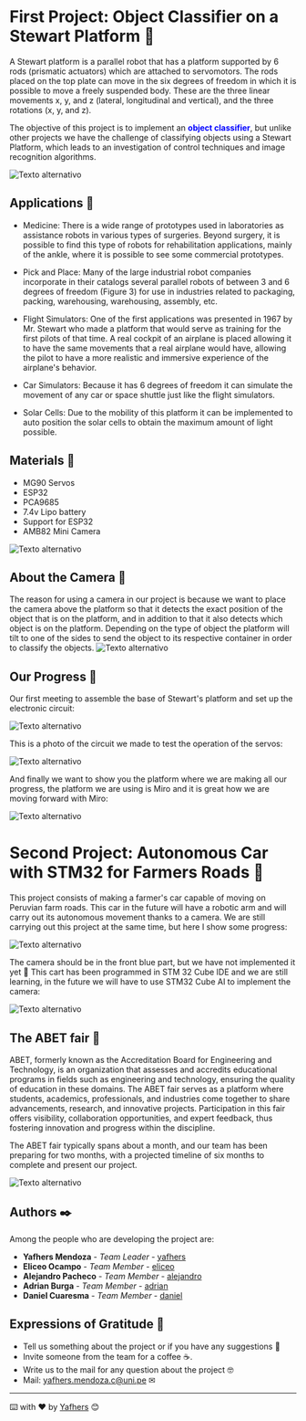 # First Project: Object Classifier on a Stewart Platform 🐲

A Stewart platform is a parallel robot that has a platform supported by 6 rods (prismatic actuators) which are attached to servomotors. The rods placed on the top plate can move in the six degrees of freedom in which it is possible to move a freely suspended body. These are the three linear movements x, y, and z (lateral, longitudinal and vertical), and the three rotations (x, y, and z).

The objective of this project is to implement an <span style="color:blue; font-weight:bold;">object classifier</span>, but unlike other projects we have the challenge of classifying objects using a Stewart Platform, which leads to an investigation of control techniques and image recognition algorithms.

![Texto alternativo](https://github.com/Yafhers/Stewart-Platform-FIEE-UNI/blob/main/Stewart%20Platform%20FIEE%20UNI/Images/FirstDesign.png)

## Applications 🚀

* Medicine: There is a wide range of prototypes used in laboratories as assistance robots in various types of surgeries. Beyond surgery, it is possible to find this type of robots for rehabilitation applications, mainly of the ankle, where it is possible to see some commercial prototypes.

* Pick and Place: Many of the large industrial robot companies incorporate in their catalogs several parallel robots of between 3 and 6 degrees of freedom (Figure 3) for use in industries related to packaging, packing, warehousing, warehousing, assembly, etc.

* Flight Simulators: One of the first applications was presented in 1967 by Mr. Stewart who made a platform that would serve as training for the first pilots of that time. A real cockpit of an airplane is placed allowing it to have the same movements that a real airplane would have, allowing the pilot to have a more realistic and immersive experience of the airplane's behavior.

* Car Simulators: Because it has 6 degrees of freedom it can simulate the movement of any car or space shuttle just like the flight simulators.

* Solar Cells: Due to the mobility of this platform it can be implemented to auto position the solar cells to obtain the maximum amount of light possible.

## Materials 👻

* MG90 Servos
* ESP32
* PCA9685
* 7.4v Lipo battery
* Support for ESP32
* AMB82 Mini Camera

![Texto alternativo](https://github.com/Yafhers/Stewart-Platform-FIEE-UNI/blob/main/Stewart%20Platform%20FIEE%20UNI/Images/AMB82Mini.png)

## About the Camera 🎲

The reason for using a camera in our project is because we want to place the camera above the platform so that it detects the exact position of the object that is on the platform, and in addition to that it also detects which object is on the platform. Depending on the type of object the platform will tilt to one of the sides to send the object to its respective container in order to classify the objects.
![Texto alternativo](https://github.com/Yafhers/Stewart-Platform-FIEE-UNI/blob/main/Stewart%20Platform%20FIEE%20UNI/Images/CameraSupport.png)

## Our Progress 🎃

Our first meeting to assemble the base of Stewart's platform and set up the electronic circuit:

![Texto alternativo](https://github.com/Yafhers/Stewart-Platform-FIEE-UNI/blob/main/Stewart%20Platform%20FIEE%20UNI/Images/1.jpg)

This is a photo of the circuit we made to test the operation of the servos:

![Texto alternativo](https://github.com/Yafhers/Stewart-Platform-FIEE-UNI/blob/main/Stewart%20Platform%20FIEE%20UNI/Images/TestPlatform.jpg)

And finally we want to show you the platform where we are making all our progress, the platform we are using is Miro and it is great how we are moving forward with Miro:

![Texto alternativo](https://github.com/Yafhers/Stewart-Platform-FIEE-UNI/blob/main/Stewart%20Platform%20FIEE%20UNI/Images/Miro.png)

# Second Project: Autonomous Car with STM32 for Farmers Roads 🐲

This project consists of making a farmer's car capable of moving on Peruvian farm roads. This car in the future will have a robotic arm and will carry out its autonomous movement thanks to a camera. We are still carrying out this project at the same time, but here I show some progress:

![Texto alternativo](https://github.com/Yafhers/Stewart-Platform-FIEE-UNI/blob/main/Stewart%20Platform%20FIEE%20UNI/Images/AutonomousCar.jpg)

The camera should be in the front blue part, but we have not implemented it yet 👻
This cart has been programmed in STM 32 Cube IDE and we are still learning, in the future we will have to use STM32 Cube AI to implement the camera:

![Texto alternativo](https://github.com/Yafhers/Stewart-Platform-FIEE-UNI/blob/main/Stewart%20Platform%20FIEE%20UNI/Images/STM32.png)

## The ABET fair 🎨

ABET, formerly known as the Accreditation Board for Engineering and Technology, is an organization that assesses and accredits educational programs in fields such as engineering and technology, ensuring the quality of education in these domains. The ABET fair serves as a platform where students, academics, professionals, and industries come together to share advancements, research, and innovative projects. Participation in this fair offers visibility, collaboration opportunities, and expert feedback, thus fostering innovation and progress within the discipline.

The ABET fair typically spans about a month, and our team has been preparing for two months, with a projected timeline of six months to complete and present our project.

![Texto alternativo](https://github.com/Yafhers/Stewart-Platform-FIEE-UNI/blob/main/Stewart%20Platform%20FIEE%20UNI/Images/feria%20abet.png)

## Authors ✒️

Among the people who are developing the project are:

* **Yafhers Mendoza** - *Team Leader* - [yafhers](https://www.linkedin.com/in/yafhers-alonso-mendoza-c%C3%A9spedes-793655268/)
* **Eliceo Ocampo** - *Team Member* - [eliceo](https://www.linkedin.com/in/ocampo-ccoicca-eliceo-5b42a2221/)
* **Alejandro Pacheco** - *Team Member* - [alejandro](#fulanito-de-tal)
* **Adrian Burga** - *Team Member* - [adrian](https://www.linkedin.com/in/adri%C3%A1n-alonso-burga-delgado-7250812ab/)
* **Daniel Cuaresma** - *Team Member* - [daniel](#fulanito-de-tal)

## Expressions of Gratitude 🎁

* Tell us something about the project or if you have any suggestions 📢
* Invite someone from the team for a coffee ☕. 
* Write us to the mail for any question about the project 🤓
* Mail: yafhers.mendoza.c@uni.pe ✉
  
---
⌨️ with ❤️ by [Yafhers](https://github.com/Yafhers) 😊
